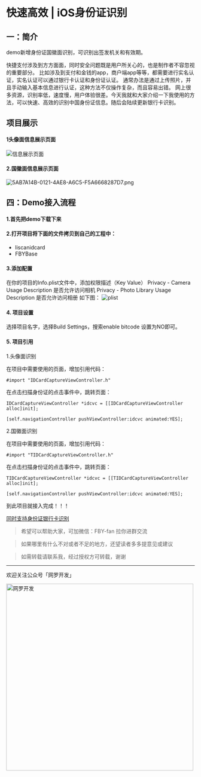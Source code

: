 # 快速高效 | iOS身份证识别

## 一：简介

demo新增身份证国徽面识别，可识别出签发机关和有效期。

快捷支付涉及到方方面面，同时安全问题既是用户所关心的，也是制作者不容忽视的重要部分。
比如涉及到支付和金钱的app，商户端app等等，都需要进行实名认证，实名认证可以通过银行卡认证和身份证认证。
通常办法是通过上传照片，并且手动输入基本信息进行认证，这种方法不仅操作复杂，而且容易出错。
网上很多资源，识别率低，速度慢，用户体验很差。今天我就和大家介绍一下我使用的方法，可以快速、高效的识别中国身份证信息。随后会陆续更新银行卡识别。

## 项目展示

#### 1头像面信息展示页面

![信息展示页面](http://upload-images.jianshu.io/upload_images/2829694-a58987dfb8a196b1.png?imageMogr2/auto-orient/strip%7CimageView2/2/w/1240)

#### 2.国徽面信息展示页面

![5AB7A14B-0121-4AE8-A6C5-F5A6668287D7.png](http://upload-images.jianshu.io/upload_images/2829694-d928d98355e25059.png?imageMogr2/auto-orient/strip%7CimageView2/2/w/1240)

## 四：Demo接入流程

#### 1.首先把demo下载下来

#### 2.打开项目将下面的文件拷贝到自己的工程中：
* liscanidcard
* FBYBase

#### 3.添加配置

在你的项目的Info.plist文件中，添加权限描述（Key   Value）
Privacy - Camera Usage Description 是否允许访问相机
Privacy - Photo Library Usage Description 是否允许访问相册
如下图：
![plist](https://user-gold-cdn.xitu.io/2018/1/2/160b57cc1a6b2c9d?w=1136&h=804&f=png&s=173122)

#### 4. 项目设置

选择项目名字，选择Build Settings，搜索enable bitcode 设置为NO即可。


#### 5. 项目引用

1.头像面识别

在项目中需要使用的页面，增加引用代码：
```
#import "IDCardCaptureViewController.h"
```
在点击扫描身份证的点击事件中，跳转页面：
```
IDCardCaptureViewController *idcvc = [[IDCardCaptureViewController alloc]init];
    
[self.navigationController pushViewController:idcvc animated:YES];
```

2.国徽面识别

在项目中需要使用的页面，增加引用代码：
```
#import "TIDCardCaptureViewController.h"
```
在点击扫描身份证的点击事件中，跳转页面：
```
TIDCardCaptureViewController *idcvc = [[TIDCardCaptureViewController alloc]init];
    
[self.navigationController pushViewController:idcvc animated:YES];
```
到此项目就接入完成！！！

[同时支持身份证银行卡识别](https://github.com/fanbaoying/FBYCardRecognition-iOS)

> 希望可以帮助大家，可加微信：FBY-fan 拉你进群交流

> 如果哪里有什么不对或者不足的地方，还望读者多多提意见或建议

> 如需转载请联系我，经过授权方可转载，谢谢

***
欢迎关注公众号「网罗开发」

<img width="500" alt="网罗开发" src="https://user-images.githubusercontent.com/24238160/131977235-0938b244-820d-472d-a708-5b4a3ea39f6e.png">
